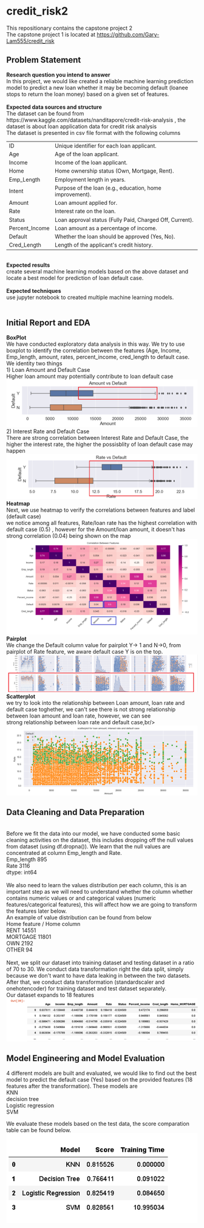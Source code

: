 # credit_risk2
This repositionary contains the capstone project 2<br/>
The capstone project 1 is located at https://github.com/Gary-Lam555/credit_risk<br/>

<h2>Problem Statement</h2>
<b>Research question you intend to answer</b></br>
In this project, we would like created a reliable machine learning prediction model to predict a new loan whether it may be becoming default (loanee stops to return the loan money) based on a given set of features.<br/>
</br>
<b>Expected data sources and structure</b><br/>
The dataset can be found from https://www.kaggle.com/datasets/nanditapore/credit-risk-analysis , the dataset is about loan application data for credit risk analysis <br/>
The dataset is presented in csv file format with the following columns </br>
<table>
<tr><td>ID</td><td>Unique identifier for each loan applicant. </td></tr>
<tr><td>Age</td><td> Age of the loan applicant. </td></tr>
<tr><td>Income</td><td> Income of the loan applicant. </td></tr>
<tr><td>Home</td><td> Home ownership status (Own, Mortgage, Rent). </td></tr>
<tr><td>Emp_Length</td><td> Employment length in years. </td></tr>
<tr><td>Intent</td><td> Purpose of the loan (e.g., education, home improvement). </td></tr>
<tr><td>Amount</td><td> Loan amount applied for. </td></tr>
<tr><td>Rate</td><td>Interest rate on the loan. </td></tr>
<tr><td>Status</td><td> Loan approval status (Fully Paid, Charged Off, Current). </td></tr>
<tr><td>Percent_Income</td><td> Loan amount as a percentage of income. </td></tr>
<tr><td>Default</td><td> Whether the loan should be approved (Yes, No). </td></tr>
<tr><td>Cred_Length</td><td> Length of the applicant's credit history.</td></tr>
</table>
</br>
<b>Expected results</b><br/>
create several machine learning models based on the above dataset and locate a best model for prediction of loan default case.<br/>
<br/>
<b>Expected techniques</b><br/>
use jupyter notebook to created multiple machine learning models.<br/>
<br/>

<h2>Initial Report and EDA</h2>
<b>BoxPlot</b><br/>
We have conducted exploratory data analysis in this way. We try to use boxplot to identify the correlation between the features (Age, Income, Emp_length, amount, rates, percent_income, cred_length to default case. </br/>
We identity two things<br/>
1) Loan Amount and Default Case<br/>
Higher loan amount may potentially contribute to loan default case<br/>
<img src=p1a1.png>
<br/>
2) Interest Rate and Default Case<br/>
There are strong correlation between Interest Rate and Default Case, the higher the interest rate, the higher the possisblity of loan default case may happen<br/>
<img src=p2a.png>
<br/>
<b>Heatmap</b><br/>
Next, we use heatmap to verify the correlations between features and label (default case)<br/>
we notice among all features, Rate/loan rate has the highest correlation with default case (0.5) , however for the Amount/loan amount, it doesn't has strong correlation (0.04) being shown on the map 
<img src=p3a.png>
<br/>
<b>Pairplot</b><br/>
We change the Default column value for pairplot Y-> 1 and N->0, from pairplot of Rate feature, we aware default case Y is on the top.<br/>
<img src=p4a.png>
<b>Scatterplot</b><br/>
we try to look into the relationship between Loan amount, loan rate and default case toghether, we can't see there is not strong relationship between loan amount and loan rate, however, we can see <br/>
strong relationship between loan rate and default case,br/>
<img src=p5a.png>
<br/>
<h2>Data Cleaning and Data Preparation</h2><br/>
Before we fit the data into our model, we have conducted some basic cleaning activities on the dataset, this includes dropping off the null values from 
dataset (using df.dropna()). We learn that the null values are concentrated at column Emp_length and Rate. <br/>
Emp_length         895<br/>
Rate              3116<br/>
dtype: int64<br/>
<br/>
We also need to learn the values distribution per each column, this is an important step as we will need to understand whether the column whether contains numeric values or and categorical values (numeric features/categorical features), this will affect how we are going to transform the features later below. <br/>
An example of value distribution can be found from below<br/>
Home feature / Home column<br/>
RENT        14551<br/>
MORTGAGE    11801<br/>
OWN          2192<br/>
OTHER          94<br/>
<br/>
Next, we split our dataset into training dataset and testing dataset in a ratio of 70 to 30. We conduct data transformation right the data split, simply because we don't want to have data leaking in between the two datasets. After that, we conduct data transformation (standardscaler and onehotencoder) for training dataset and test dataset separately. <br/>
Our dataset expands to 18 features
<img src=p9a.PNG>
<br/>
<h2>Model Engineering and Model Evaluation</h2>
4 different models are built and evaluated, we would like to find out the best model to predict the default case (Yes) based on the provided features (18 features after the transformation). These models are <br/>
KNN<br/>
decision tree<br/>
Logistic regression<br/>
SVM<br/>

We evaluate these models based on the test data, the score comparation table can be found below.
<img src=p10a.PNG>


    
